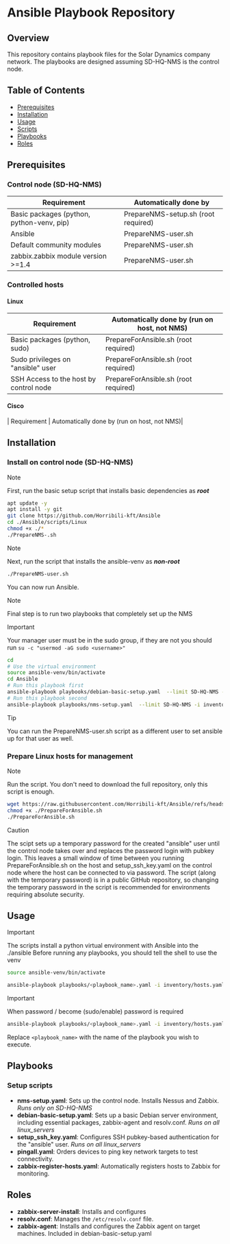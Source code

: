 # Ansible Playbook Repository

## Overview
This repository contains playbook files for the Solar Dynamics company network. The playbooks are designed assuming SD-HQ-NMS is the control node. 

## Table of Contents
- [Prerequisites](#prerequisites)
- [Installation](#installation)
- [Usage](#usage)
- [Scripts](#scripts)
- [Playbooks](#playbooks)
- [Roles](#roles)

## Prerequisites

### Control node (SD-HQ-NMS)
| Requirement                                              | Automatically done by                       |
|----------------------------------------------------------|---------------------------------------------|
| Basic packages (python, python-venv, pip)                | PrepareNMS-setup.sh (root required)         |
| Ansible                                                  | PrepareNMS-user.sh                          |
| Default community modules                                | PrepareNMS-user.sh                          |
| zabbix.zabbix module version >=1.4                       | PrepareNMS-user.sh                          |


### Controlled hosts

#### Linux
| Requirement                                              | Automatically done by (run on host, not NMS)|
|----------------------------------------------------------|---------------------------------------------|
| Basic packages (python, sudo)                            | PrepareForAnsible.sh (root required)        |
| Sudo privileges on "ansible" user                        | PrepareForAnsible.sh (root required)        |
| SSH Access to the host by control node                   | PrepareForAnsible.sh (root required)        |

#### Cisco
| Requirement                                              | Automatically done by (run on host, not NMS)|


## Installation

### Install on control node (SD-HQ-NMS)

> [!NOTE]
> First, run the basic setup script that installs basic dependencies as ***root***

```bash
apt update -y
apt install -y git 
git clone https://github.com/Horribili-kft/Ansible
cd ./Ansible/scripts/Linux
chmod +x ./*
./PrepareNMS-.sh
```

> [!NOTE]
> Next, run the script that installs the ansible-venv as ***non-root***

```bash
./PrepareNMS-user.sh
```

You can now run Ansible.

> [!NOTE]
> Final step is to run two playbooks that completely set up the NMS

> [!IMPORTANT]
> Your manager user must be in the sudo group, if they are not you should run
> `su -c "usermod -aG sudo <username>"`

```bash
cd
# Use the virtual environment
source ansible-venv/bin/activate
cd Ansible
# Run this playbook first
ansible-playbook playbooks/debian-basic-setup.yaml  --limit SD-HQ-NMS -i inventory/hosts.yaml --ask-become-pass
# Run this playbook second
ansible-playbook playbooks/nms-setup.yaml  --limit SD-HQ-NMS -i inventory/hosts.yaml --ask-become-pass
```




> [!TIP]
> You can run the PrepareNMS-user.sh script as a different user to set ansible up for that user as well.


### Prepare Linux hosts for management

> [!NOTE]
> Run the script. You don't need to download the full repository, only this script is enough.

```bash
wget https://raw.githubusercontent.com/Horribili-kft/Ansible/refs/heads/main/scripts/Linux/PrepareForAnsible.sh
chmod +x ./PrepareForAnsible.sh
./PrepareForAnsible.sh
```

> [!CAUTION]
> The scipt sets up a temporary password for the created "ansible" user until the control node takes over and replaces the password login with pubkey login.
> This leaves a small window of time between you running PrepareForAnsible.sh on the host and setup_ssh_key.yaml on the control node where the host can be connected to via password.
> The script (along with the temporary password) is in a public GitHub repository, so changing the temporary password in the script is recommended for environments requiring absolute security.


## Usage
> [!IMPORTANT]
> The scripts install a python virtual environment with Ansible into the ./ansible
> Before running any playbooks, you should tell the shell to use the venv

```bash
source ansible-venv/bin/activate
```

```bash
ansible-playbook playbooks/<playbook_name>.yaml -i inventory/hosts.yaml
```
> [!IMPORTANT]
> When password / become (sudo/enable) password is required

```bash
ansible-playbook playbooks/<playbook_name>.yaml -i inventory/hosts.yaml --ask-pass --ask-become-pass
```


Replace `<playbook_name>` with the name of the playbook you wish to execute.

## Playbooks

### Setup scripts
- **nms-setup.yaml**: Sets up the control node. Installs Nessus and Zabbix. *Runs only on SD-HQ-NMS*
- **debian-basic-setup.yaml**: Sets up a basic Debian server environment, including essential packages, zabbix-agent and resolv.conf. *Runs on all linux_servers*
- **setup_ssh_key.yaml**: Configures SSH pubkey-based authentication for the "ansible" user. *Runs on all linux_servers*
- **pingall.yaml**: Orders devices to ping key network targets to test connectivity.
- **zabbix-register-hosts.yaml**: Automatically registers hosts to Zabbix for monitoring.

## Roles
- **zabbix-server-install**: Installs and configures
- **resolv.conf**: Manages the `/etc/resolv.conf` file.
- **zabbix-agent**: Installs and configures the Zabbix agent on target machines. Included in debian-basic-setup.yaml


